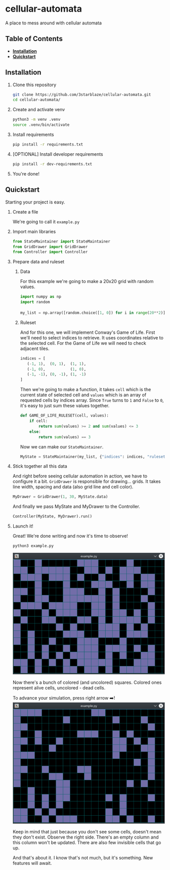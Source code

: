 # cellular-automata

A place to mess around with cellular automata

## Table of Contents
* **[Installation](#installation)**
* **[Quickstart](#quickstart)**

## Installation

1. Clone this repository
    ``` sh
    git clone https://github.com/3starblaze/cellular-automata.git
    cd cellular-automata/
    ```

2. Create and activate venv
   ```sh
   python3 -m venv .venv
   source .venv/bin/activate
   ```

3. Install requirements

    ``` sh
    pip install -r requirements.txt
    ```

4. [OPTIONAL] Install developer requirements

    ``` sh
    pip install -r dev-requirements.txt
    ```

5. You're done!

## Quickstart

Starting your project is easy.

1. Create a file

    We're going to call it `example.py`

2. Import main libraries

    ```python
    from StateMaintainer import StateMaintainer
    from GridDrawer import GridDrawer
    from Controller import Controller
    ```

3. Prepare data and ruleset

    1. Data
    
        For this example we're going to make a 20x20 grid with random values.

        ```python
        import numpy as np
        import random

        my_list = np.array([random.choice([1, 0]) for i in range(20**2)]).reshape(20, 20)
        ```

    2. Ruleset

        And for this one, we will implement Conway's Game of Life.
        First we'll need to select indices to retrieve. It uses coordinates relative 
        to the selected cell. For the Game of Life we will need to check adjacent
        tiles.

        ```python
        indices = [
           (-1, 1),  (0, 1),  (1, 1),
           (-1, 0),           (1, 0),
           (-1, -1), (0, -1), (1, -1)
        ]
        ```

        Then we're going to make a function, it takes `cell` which is the current
        state of selected cell and `values` which is an array of requested cells by
        indices array. Since `True` turns to `1` and `False` to `0`, it's easy to
        just sum these values together.

        ```python
        def GAME_OF_LIFE_RULESET(cell, values):
            if cell:
                return sum(values) >= 2 and sum(values) <= 3
            else:
                return sum(values) == 3
        ```

        Now we can make our `StateMaintainer`.
        ``` python
        MyState = StateMaintainer(my_list, {"indices": indices, "ruleset": GAME_OF_LIFE_RULESET})
        ```
4. Stick together all this data

    And right before seeing cellular automation in action, we have to configure it a
    bit. `GridDrawer` is responsible for drawing... grids. It takes line width,
    spacing and data (also grid line and cell color).

    ``` python
    MyDrawer = GridDrawer(1, 30, MyState.data)
    ```

    And finally we pass MyState and MyDrawer to the Controller.

    ``` python
    Controller(MyState, MyDrawer).run()
    ```
5. Launch it!

    Great! We're done writing and now it's time to observe!

    ```sh
    python3 example.py
    ```
    ![](./README-assets/example-1.png)

    Now there's a bunch of colored (and uncolored) squares. Colored ones represent alive cells, uncolored - dead cells.

    To advance your simulation, press right arrow ➡️!
    ![](./README-assets/example-2.png)

    Keep in mind that just because you don't see some cells, doesn't mean they don't exist. Observe the right side. There's             an empty column and this column won't be updated. There are also few invisible cells that go up.


    And that's about it. I know that's not much, but it's something. New features will await.

